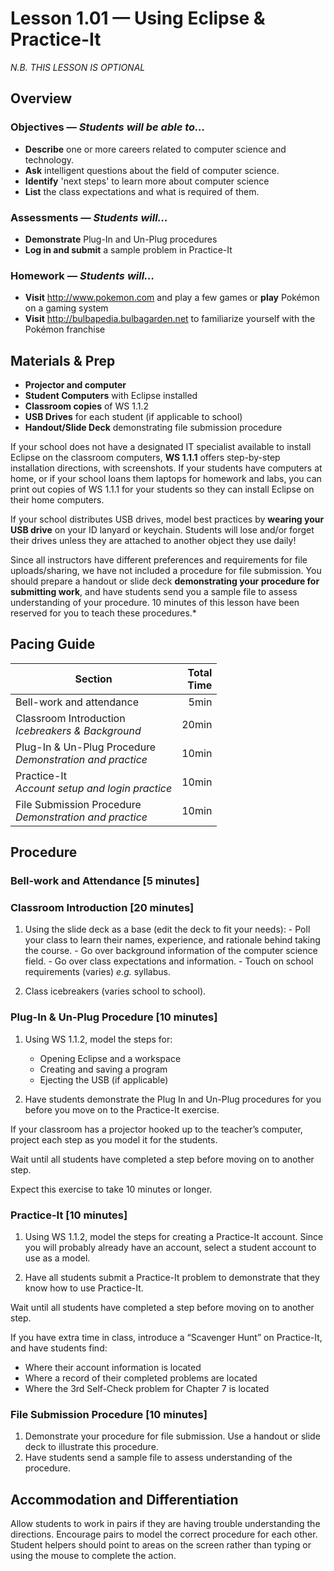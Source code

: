 Lesson 1.01 — Using Eclipse & Practice-It
====================================================================================================
_N.B. THIS LESSON IS OPTIONAL_

Overview
--------
### Objectives — _Students will be able to…_
  - **Describe** one or more careers related to computer science and technology.
  - **Ask** intelligent questions about the field of computer science.
  - **Identify** 'next steps' to learn more about computer science
  - **List** the class expectations and what is required of them.

### Assessments — _Students will…_
  - **Demonstrate** Plug-In and Un-Plug procedures
  - **Log in and submit** a sample problem in Practice-It

### Homework — _Students will…_
  - **Visit** http://www.pokemon.com and play a few games or **play** Pokémon on a
    gaming system
  - **Visit** http://bulbapedia.bulbagarden.net to familiarize yourself with the Pokémon franchise


Materials & Prep
----------------
  - **Projector and computer**
  - **Student Computers** with Eclipse installed
  - **Classroom copies** of WS 1.1.2
  - **USB Drives** for each student (if applicable to school)
  - **Handout/Slide Deck** demonstrating file submission procedure

If your school does not have a designated IT specialist available to install Eclipse on the
classroom computers, **WS 1.1.1** offers step-by-step installation directions, with screenshots.
If your students have computers at home, or if your school loans them laptops for homework and
labs, you can print out copies of WS 1.1.1 for your students so they can install Eclipse on their
home computers.

If your school distributes USB drives, model best practices by **wearing your USB drive** on your
ID lanyard or keychain. Students will lose and/or forget their drives unless they are attached to
another object they use daily!

Since all instructors have different preferences and requirements for file uploads/sharing, we
have not included a procedure for file submission. You should prepare a handout or slide deck
**demonstrating your procedure for submitting work**, and have students send you a sample file to
assess understanding of your procedure. 10 minutes of this lesson have been reserved for you to
teach these procedures.*


Pacing Guide
------------

| Section                                                     | Total<br>Time |
|-------------------------------------------------------------|--------------:|
| Bell-work and attendance                                    |      5min     |
| Classroom Introduction<br>_Icebreakers & Background_        |     20min     |
| Plug-In & Un-Plug Procedure<br>_Demonstration and practice_ |     10min     |
| Practice-It<br>_Account setup and login practice_           |     10min     |
| File Submission Procedure<br>_Demonstration and practice_   |     10min     |


Procedure
---------

### Bell-work and Attendance \[5 minutes\]

### Classroom Introduction \[20 minutes\]

  1. Using the slide deck as a base (edit the deck to fit your needs):
    - Poll your class to learn their names, experience, and rationale behind taking the course.
    - Go over background information of the computer science field.
    - Go over class expectations and information.
    - Touch on school requirements (varies) _e.g._ syllabus.

  2. Class icebreakers (varies school to school).

### Plug-In & Un-Plug Procedure \[10 minutes\]

  1. Using WS 1.1.2, model the steps for:
     - Opening Eclipse and a workspace
     - Creating and saving a program
     - Ejecting the USB (if applicable)

  2. Have students demonstrate the Plug In and Un-Plug procedures for you before you move on to the
     Practice-It exercise.

If your classroom has a projector hooked up to the teacher’s computer, project each step as you
model it for the students.

Wait until all students have completed a step before moving on to another step.

Expect this exercise to take 10 minutes or longer.

### Practice-It \[10 minutes\]

  1. Using WS 1.1.2, model the steps for creating a Practice-It account. Since you will probably
     already have an account, select a student account to use as a model.

  2. Have all students submit a Practice-It problem to demonstrate that they know how to use
     Practice-It.

Wait until all students have completed a step before moving on to another step.

If you have extra time in class, introduce a “Scavenger Hunt” on Practice-It, and have students find:
  - Where their account information is located
  - Where a record of their completed problems are located
  - Where the 3rd Self-Check problem for Chapter 7 is located

### File Submission Procedure \[10 minutes\]

1. Demonstrate your procedure for file submission. Use a handout or slide deck to illustrate this
   procedure.
2. Have students send a sample file to assess understanding of the procedure.

Accommodation and Differentiation
---------------------------------

Allow students to work in pairs if they are having trouble understanding the directions. Encourage
pairs to model the correct procedure for each other. Student helpers should point to areas on the
screen rather than typing or using the mouse to complete the action.
